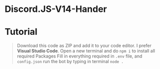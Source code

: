 # Discord.JS-V14-Hander
 
# Tutorial
> Download this code as ZIP and add it to your code editor. I prefer **Visual Studio Code**.
> Open a new terminal and do `npm i` to install all required Packages
> Fill in everything required in `.env` file, and `config.json`
> run the bot by typing in terminal `node .`


